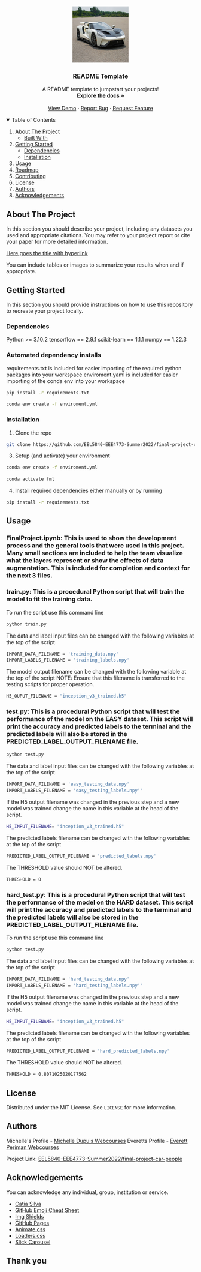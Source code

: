 

<!-- PROJECT LOGO -->
<br />
<p align="center">
  <a href="https://github.com/catiaspsilva/README-template">
    <img src="images/group-logo.jpg" alt="Logo" width="150" height="150">
  </a>

  <h3 align="center">README Template</h3>

  <p align="center">
    A README template to jumpstart your projects!
    <br />
    <a href="https://github.com/catiaspsilva/README-template/blob/main/images/docs.txt"><strong>Explore the docs »</strong></a>
    <br />
    <br />
    <a href="#usage">View Demo</a>
    ·
    <a href="https://github.com/catiaspsilva/README-template/issues">Report Bug</a>
    ·
    <a href="https://github.com/catiaspsilva/README-template/issues">Request Feature</a>
  </p>
</p>



<!-- TABLE OF CONTENTS -->
<details open="open">
  <summary>Table of Contents</summary>
  <ol>
    <li>
      <a href="#about-the-project">About The Project</a>
      <ul>
        <li><a href="#built-with">Built With</a></li>
      </ul>
    </li>
    <li>
      <a href="#getting-started">Getting Started</a>
      <ul>
        <li><a href="#dependencies">Dependencies</a></li>
        <li><a href="#installation">Installation</a></li>
      </ul>
    </li>
    <li><a href="#usage">Usage</a></li>
    <li><a href="#roadmap">Roadmap</a></li>
    <li><a href="#contributing">Contributing</a></li>
    <li><a href="#license">License</a></li>
    <li><a href="#authors">Authors</a></li>
    <li><a href="#acknowledgements">Acknowledgements</a></li>
  </ol>
</details>



<!-- ABOUT THE PROJECT -->
## About The Project

In this section you should describe your project, including any datasets you used and appropriate citations. You may refer to your project report or cite your paper for more detailed information.

[Here goes the title with hyperlink](https://github.com/catiaspsilva/README-template)

You can include tables or images to summarize your results when and if appropriate.

<!-- GETTING STARTED -->
## Getting Started

In this section you should provide instructions on how to use this repository to recreate your project locally.

### Dependencies

Python >= 3.10.2
tensorflow == 2.9.1
scikit-learn == 1.1.1
numpy == 1.22.3



### Automated dependency installs 

requirements.txt is included for easier importing of the required python packages into your workspace
enviroment.yaml is included for easier importing of the conda env into your workspace

```sh
pip install -r requirements.txt
  ```
  
```sh
conda env create -f enviroment.yml
  ```
### Installation

1. Clone the repo
```sh
git clone https://github.com/EEL5840-EEE4773-Summer2022/final-project-car-people.git
   ```
   
3. Setup (and activate) your environment
```sh
conda env create -f enviroment.yml
  ```
  
  ```sh
conda activate fml
  ```
  
4. Install required dependencies either manually or by running
```sh
pip install -r requirements.txt
  ```
  
<!-- USAGE EXAMPLES -->
## Usage

### FinalProject.ipynb: This is used to show the development process and the general tools that were used in this project. Many small sections are included to help the team visualize what the layers represent or show the effects of data augmentation. This is included for completion and context for the next 3 files.

### train.py: This is a procedural Python script that will train the model to fit the training data.
To run the script use this command line
```sh
python train.py
  ```
  The data and label input files can be changed with the following variables at the top of the script
 ```sh
IMPORT_DATA_FILENAME = 'training_data.npy'
IMPORT_LABELS_FILENAME = 'training_labels.npy'
  ```
  The model output filename can be changed with the following variable at the top of the script
NOTE: Ensure that this filename is transferred to the testing scripts for proper operation.
```sh
H5_OUPUT_FILENAME = "inception_v3_trained.h5"
  ```
  
 ### test.py: This is a procedural Python script that will test the performance of the model on the EASY dataset. This script will print the accuracy and predicted labels to the terminal and the predicted labels will also be stored in the PREDICTED_LABEL_OUTPUT_FILENAME file.
```sh
python test.py
  ```
 The data and label input files can be changed with the following variables at the top of the script
 ```sh
IMPORT_DATA_FILENAME = 'easy_testing_data.npy'
IMPORT_LABELS_FILENAME = 'easy_testing_labels.npy'"
  ```
If the H5 output filename was changed in the previous step and a new model was trained change the name in this variable at the head of the script.
```sh
H5_INPUT_FILENAME= "inception_v3_trained.h5"
  ```
 The predicted labels filename can be changed with the following variables at the top of the script
```sh
PREDICTED_LABEL_OUTPUT_FILENAME = 'predicted_labels.npy'
  ```
 The THRESHOLD value should NOT be altered.
```sh
THRESHOLD = 0
  ```
  
   ### hard_test.py: This is a procedural Python script that will test the performance of the model on the HARD dataset. This script will print the accuracy and predicted labels to the terminal and the predicted labels will also be stored in the PREDICTED_LABEL_OUTPUT_FILENAME file.
To run the script use this command line
```sh
python test.py
  ```
 The data and label input files can be changed with the following variables at the top of the script
 ```sh
IMPORT_DATA_FILENAME = 'hard_testing_data.npy'
IMPORT_LABELS_FILENAME = 'hard_testing_labels.npy'"
  ```
If the H5 output filename was changed in the previous step and a new model was trained change the name in this variable at the head of the script.
```sh
H5_INPUT_FILENAME= "inception_v3_trained.h5"
  ```
 The predicted labels filename can be changed with the following variables at the top of the script
```sh
PREDICTED_LABEL_OUTPUT_FILENAME = 'hard_predicted_labels.npy'
  ```
 The THRESHOLD value should NOT be altered.
```sh
THRESHOLD = 0.8071025020177562 
  ```
<!-- LICENSE -->
## License

Distributed under the MIT License. See `LICENSE` for more information.

<!-- Authors -->
## Authors

Michelle's Profile - [Michelle Dupuis Webcourses](https://ufl.instructure.com/courses/455013/users/1128233)
Everetts Profile - [Everett Periman Webcourses](https://ufl.instructure.com/courses/455013/users/1164029)

Project Link: [EEL5840-EEE4773-Summer2022/final-project-car-people](https://github.com/EEL5840-EEE4773-Summer2022/final-project-car-people)


<!-- ACKNOWLEDGEMENTS -->
## Acknowledgements

You can acknowledge any individual, group, institution or service.
* [Catia Silva](https://faculty.eng.ufl.edu/catia-silva/)
* [GitHub Emoji Cheat Sheet](https://www.webpagefx.com/tools/emoji-cheat-sheet)
* [Img Shields](https://shields.io)
* [GitHub Pages](https://pages.github.com)
* [Animate.css](https://daneden.github.io/animate.css)
* [Loaders.css](https://connoratherton.com/loaders)
* [Slick Carousel](https://kenwheeler.github.io/slick)

## Thank you

<!-- If this is useful: [![Buy me a coffee](https://www.buymeacoffee.com/assets/img/guidelines/download-assets-sm-1.svg)](https://www.buymeacoffee.com/catiaspsilva) -->
